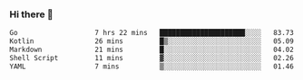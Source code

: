 ### Hi there 👋

<!--
**yeya24/yeya24** is a ✨ _special_ ✨ repository because its `README.md` (this file) appears on your GitHub profile.

Here are some ideas to get you started:

- 🔭 I’m currently working on ...
- 🌱 I’m currently learning ...
- 👯 I’m looking to collaborate on ...
- 🤔 I’m looking for help with ...
- 💬 Ask me about ...
- 📫 How to reach me: ...
- 😄 Pronouns: ...
- ⚡ Fun fact: ...
-->

<!--START_SECTION:waka-->

```txt
Go                   7 hrs 22 mins   █████████████████████░░░░   83.73 %
Kotlin               26 mins         █▒░░░░░░░░░░░░░░░░░░░░░░░   05.09 %
Markdown             21 mins         █░░░░░░░░░░░░░░░░░░░░░░░░   04.02 %
Shell Script         11 mins         ▓░░░░░░░░░░░░░░░░░░░░░░░░   02.26 %
YAML                 7 mins          ▒░░░░░░░░░░░░░░░░░░░░░░░░   01.46 %
```

<!--END_SECTION:waka-->
